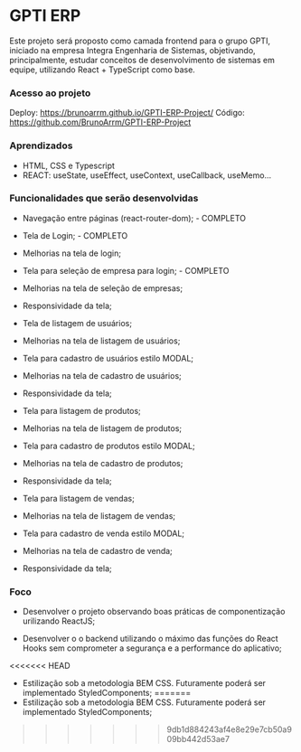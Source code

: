 # GPTI ERP
Este projeto será proposto como camada frontend para o grupo GPTI, iniciado na empresa Integra Engenharia de Sistemas, objetivando, principalmente, estudar conceitos de desenvolvimento de sistemas em equipe, utilizando React + TypeScript como base.
### Acesso ao projeto
Deploy: https://brunoarrm.github.io/GPTI-ERP-Project/
Código: https://github.com/BrunoArrm/GPTI-ERP-Project

### Aprendizados

- HTML, CSS e Typescript
- REACT: useState, useEffect, useContext, useCallback, useMemo...
### Funcionalidades que serão desenvolvidas

- Navegação entre páginas (react-router-dom); - COMPLETO

- Tela de Login; - COMPLETO
- Melhorias na tela de login;

- Tela para seleção de empresa para login; - COMPLETO
- Melhorias na tela de seleção de empresas;
- Responsividade da tela;

- Tela de listagem de usuários;
- Melhorias na tela de listagem de usuários;
- Tela para cadastro de usuários estilo MODAL;
- Melhorias na tela de cadastro de usuários;
- Responsividade da tela;

- Tela para listagem de produtos;
- Melhorias na tela de listagem de produtos;
- Tela para cadastro de produtos estilo MODAL;
- Melhorias na tela de cadastro de produtos;
- Responsividade da tela;

- Tela para listagem de vendas;
- Melhorias na tela de listagem de vendas;
- Tela para cadastro de venda estilo MODAL;
- Melhorias na tela de cadastro de venda;
- Responsividade da tela;
### Foco

- Desenvolver o projeto observando boas práticas de componentização urilizando ReactJS;

- Desenvolver o o backend utilizando o máximo das funções do React Hooks sem comprometer a segurança e a performance do aplicativo;

<<<<<<< HEAD
- Estilização sob a metodologia BEM CSS. Futuramente poderá ser implementado StyledComponents;
=======
- Estilização sob a metodologia BEM CSS. Futuramente poderá ser implementado StyledComponents;
>>>>>>> 9db1d884243af4e8e29e7cb50a909bb442d53ae7
